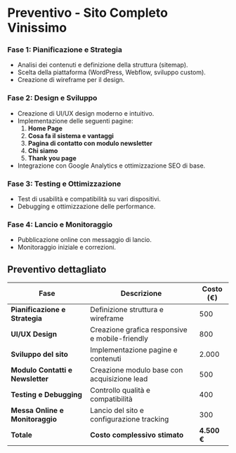# Preventivo - Sito Completo Vinissimo


### **Fase 1: Pianificazione e Strategia**
- Analisi dei contenuti e definizione della struttura (sitemap).
- Scelta della piattaforma (WordPress, Webflow, sviluppo custom).
- Creazione di wireframe per il design.

### **Fase 2: Design e Sviluppo**
- Creazione di UI/UX design moderno e intuitivo.
- Implementazione delle seguenti pagine:
  1. **Home Page**
  2. **Cosa fa il sistema e vantaggi**
  3. **Pagina di contatto con modulo newsletter**
  4. **Chi siamo**
  5. **Thank you page**
- Integrazione con Google Analytics e ottimizzazione SEO di base.

### **Fase 3: Testing e Ottimizzazione**
- Test di usabilità e compatibilità su vari dispositivi.
- Debugging e ottimizzazione delle performance.

### **Fase 4: Lancio e Monitoraggio**
- Pubblicazione online con messaggio di lancio.
- Monitoraggio iniziale e correzioni.

## **Preventivo dettagliato**

| **Fase**                  | **Descrizione**                                     | **Costo (€)** |
|---------------------------|---------------------------------------------------|--------------|
| **Pianificazione e Strategia** | Definizione struttura e wireframe              | 500          |
| **UI/UX Design**          | Creazione grafica responsive e mobile-friendly   | 800          |
| **Sviluppo del sito**     | Implementazione pagine e contenuti               | 2.000        |
| **Modulo Contatti e Newsletter** | Creazione modulo base con acquisizione lead  | 500          |
| **Testing e Debugging**   | Controllo qualità e compatibilità                | 400          |
| **Messa Online e Monitoraggio** | Lancio del sito e configurazione tracking    | 300          |
| **Totale**                | **Costo complessivo stimato**                     | **4.500 €**  |



